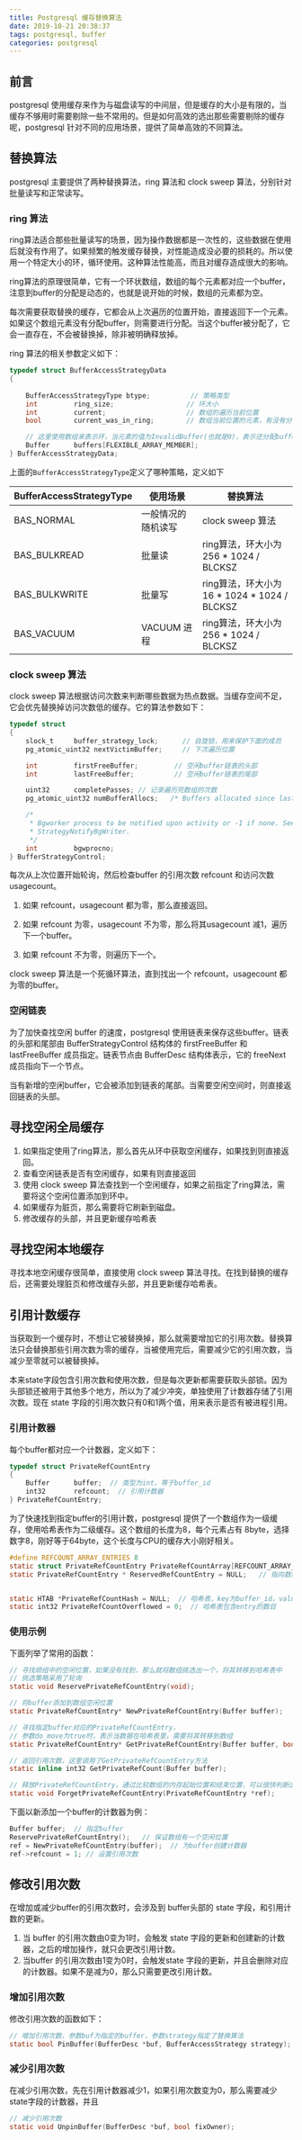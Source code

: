 ```yaml
---
title: Postgresql 缓存替换算法
date: 2019-10-21 20:38:37
tags: postgresql, buffer
categories: postgresql
---
```


## 前言

postgresql 使用缓存来作为与磁盘读写的中间层，但是缓存的大小是有限的，当缓存不够用时需要剔除一些不常用的。但是如何高效的选出那些需要剔除的缓存呢，postgresql 针对不同的应用场景，提供了简单高效的不同算法。



## 替换算法

postgresql 主要提供了两种替换算法，ring 算法和 clock sweep 算法，分别针对批量读写和正常读写。

### ring 算法

ring算法适合那些批量读写的场景，因为操作数据都是一次性的，这些数据在使用后就没有作用了。如果频繁的触发缓存替换，对性能造成没必要的损耗的。所以使用一个特定大小的环，循环使用。这种算法性能高，而且对缓存造成很大的影响。

ring算法的原理很简单，它有一个环状数组，数组的每个元素都对应一个buffer，注意到buffer的分配是动态的，也就是说开始的时候，数组的元素都为空。

每次需要获取替换的缓存，它都会从上次遍历的位置开始，直接返回下一个元素。如果这个数组元素没有分配buffer，则需要进行分配。当这个buffer被分配了，它会一直存在，不会被替换掉，除非被明确释放掉。

ring 算法的相关参数定义如下：

```c
typedef struct BufferAccessStrategyData
{
	
	BufferAccessStrategyType btype;          // 策略类型
	int			ring_size;                  // 环大小	
	int			current;                    // 数组的遍历当前位置
	bool		current_was_in_ring;        // 数组当前位置的元素，有没有分配buffer

    // 这里使用数组来表示环，当元素的值为InvalidBuffer(也就是0)，表示还分配buffer给这个元素
	Buffer		buffers[FLEXIBLE_ARRAY_MEMBER];
} BufferAccessStrategyData;
```



上面的`BufferAccessStrategyType`定义了哪种策略，定义如下

| BufferAccessStrategyType | 使用场景           | 替换算法                                     |
| ------------------------ | ------------------ | -------------------------------------------- |
| BAS_NORMAL               | 一般情况的随机读写 | clock sweep 算法                             |
| BAS_BULKREAD             | 批量读             | ring算法，环大小为 256 * 1024 / BLCKSZ       |
| BAS_BULKWRITE            | 批量写             | ring算法，环大小为 16 * 1024 * 1024 / BLCKSZ |
| BAS_VACUUM               | VACUUM 进程        | ring算法，环大小为 256 * 1024 / BLCKSZ       |





### clock sweep 算法

clock sweep 算法根据访问次数来判断哪些数据为热点数据。当缓存空间不足，它会优先替换掉访问次数低的缓存。它的算法参数如下：

```c
typedef struct
{
	slock_t		buffer_strategy_lock;      // 自旋锁，用来保护下面的成员
	pg_atomic_uint32 nextVictimBuffer;     // 下次遍历位置

	int			firstFreeBuffer;	     // 空闲buffer链表的头部
	int			lastFreeBuffer;          // 空闲buffer链表的尾部

	uint32		completePasses; // 记录遍历完数组的次数
	pg_atomic_uint32 numBufferAllocs;	/* Buffers allocated since last reset */

	/*
	 * Bgworker process to be notified upon activity or -1 if none. See
	 * StrategyNotifyBgWriter.
	 */
	int			bgwprocno;
} BufferStrategyControl;
```

每次从上次位置开始轮询，然后检查buffer 的引用次数 refcount 和访问次数 usagecount。

1. 如果 refcount，usagecount 都为零，那么直接返回。
2. 如果 refcount 为零，usagecount 不为零，那么将其usagecount 减1，遍历下一个buffer。

3. 如果 refcount 不为零，则遍历下一个。


clock sweep 算法是一个死循环算法，直到找出一个 refcount，usagecount 都为零的buffer。



### 空闲链表

为了加快查找空闲 buffer 的速度，postgresql 使用链表来保存这些buffer。链表的头部和尾部由 BufferStrategyControl 结构体的 firstFreeBuffer 和 lastFreeBuffer 成员指定。链表节点由 BufferDesc 结构体表示，它的 freeNext 成员指向下一个节点。

当有新增的空闲buffer，它会被添加到链表的尾部。当需要空闲空间时，则直接返回链表的头部。



## 寻找空闲全局缓存

1. 如果指定使用了ring算法，那么首先从环中获取空闲缓存，如果找到则直接返回。
2. 查看空闲链表是否有空闲缓存，如果有则直接返回
3. 使用 clock sweep 算法查找到一个空闲缓存，如果之前指定了ring算法，需要将这个空闲位置添加到环中。
4. 如果缓存为脏页，那么需要将它刷新到磁盘。
5. 修改缓存的头部，并且更新缓存哈希表





## 寻找空闲本地缓存

寻找本地空闲缓存很简单，直接使用 clock sweep 算法寻找。在找到替换的缓存后，还需要处理脏页和修改缓存头部，并且更新缓存哈希表。





## 引用计数缓存

当获取到一个缓存时，不想让它被替换掉，那么就需要增加它的引用次数。替换算法只会替换那些引用次数为零的缓存，当被使用完后，需要减少它的引用次数，当减少至零就可以被替换掉。

本来state字段包含引用次数和使用次数，但是每次更新都需要获取头部锁。因为头部锁还被用于其他多个地方，所以为了减少冲突，单独使用了计数器存储了引用次数。现在 state 字段的引用次数只有0和1两个值，用来表示是否有被进程引用。

### 引用计数器

每个buffer都对应一个计数器，定义如下：

```c
typedef struct PrivateRefCountEntry
{
	Buffer		buffer;  // 类型为int，等于buffer_id
	int32		refcount;  // 引用计数器
} PrivateRefCountEntry;
```

为了快速找到指定buffer的引用计数，postgresql 提供了一个数组作为一级缓存，使用哈希表作为二级缓存。这个数组的长度为8，每个元素占有 8byte，选择数字8，刚好等于64byte，这个长度与CPU的缓存大小刚好相关。

```c
#define REFCOUNT_ARRAY_ENTRIES 8
static struct PrivateRefCountEntry PrivateRefCountArray[REFCOUNT_ARRAY_ENTRIES];  // 数组
static PrivateRefCountEntry * ReservedRefCountEntry = NULL;   // 指向数组中空余的位置


static HTAB *PrivateRefCountHash = NULL;  // 哈希表，key为buffer_id，value为引用次数
static int32 PrivateRefCountOverflowed = 0;  // 哈希表包含entry的数目
```



### 使用示例

下面列举了常用的函数：

```c
// 寻找顺组中的空闲位置，如果没有找到，那么就将数组挑选出一个，将其转移到哈希表中
// 挑选策略采用了轮询
static void ReservePrivateRefCountEntry(void);

// 将buffer添加到数组空闲位置
static PrivateRefCountEntry* NewPrivateRefCountEntry(Buffer buffer);

// 寻找指定buffer对应的PrivateRefCountEntry，
// 参数do_move为true时，表示当数据在哈希表里，需要将其转移到数组
static PrivateRefCountEntry* GetPrivateRefCountEntry(Buffer buffer, bool do_move);

// 返回引用次数，这里调用了GetPrivateRefCountEntry方法
static inline int32 GetPrivateRefCount(Buffer buffer);

// 释放PrivateRefCountEntry，通过比较数组的内存起始位置和结束位置，可以很快判断出是否在数组中
static void ForgetPrivateRefCountEntry(PrivateRefCountEntry *ref);
```



下面以新添加一个buffer的计数器为例：

```c
Buffer buffer;  // 指定buffer
ReservePrivateRefCountEntry();   // 保证数组有一个空闲位置
ref = NewPrivateRefCountEntry(buffer);  // 为buffer创建计数器
ref->refcount = 1; // 设置引用次数
```



## 修改引用次数

在增加或减少buffer的引用次数时，会涉及到 buffer头部的 state 字段，和引用计数的更新。

1. 当 buffer 的引用次数由0变为1时，会触发 state 字段的更新和创建新的计数器，之后的增加操作，就只会更改引用计数。
2. 当buffer 的引用次数由1变为0时，会触发state 字段的更新，并且会删除对应的计数器。如果不是减为0，那么只需要更改引用计数。



### 增加引用次数

修改引用次数的函数如下：

```c
// 增加引用次数，参数buf为指定的buffer，参数strategy指定了替换算法
static bool PinBuffer(BufferDesc *buf, BufferAccessStrategy strategy);

```



### 减少引用次数

在减少引用次数，先在引用计数器减少1，如果引用次数变为0，那么需要减少state字段的计数器，并且

```c
// 减少引用次数
static void UnpinBuffer(BufferDesc *buf, bool fixOwner);
```
